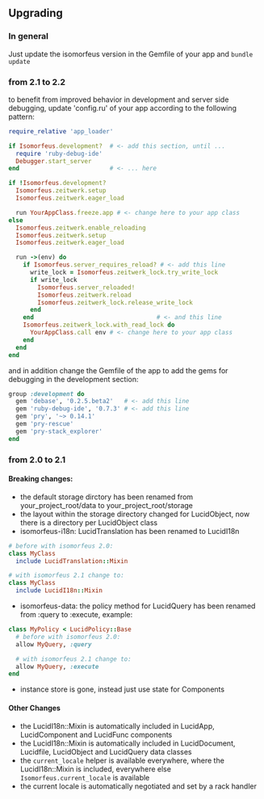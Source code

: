## Upgrading

### In general

Just update the isomorfeus version in the Gemfile of your app and `bundle update`

### from 2.1 to 2.2

to benefit from improved behavior in development and server side debugging,
update 'config.ru' of your app according to the following pattern:
```ruby
require_relative 'app_loader'

if Isomorfeus.development?  # <- add this section, until ...
  require 'ruby-debug-ide'
  Debugger.start_server
end                         # <- ... here

if !Isomorfeus.development?
  Isomorfeus.zeitwerk.setup
  Isomorfeus.zeitwerk.eager_load

  run YourAppClass.freeze.app # <- change here to your app class
else
  Isomorfeus.zeitwerk.enable_reloading
  Isomorfeus.zeitwerk.setup
  Isomorfeus.zeitwerk.eager_load

  run ->(env) do
    if Isomorfeus.server_requires_reload? # <- add this line
      write_lock = Isomorfeus.zeitwerk_lock.try_write_lock
      if write_lock
        Isomorfeus.server_reloaded!
        Isomorfeus.zeitwerk.reload
        Isomorfeus.zeitwerk_lock.release_write_lock
      end
    end                                  # <- and this line
    Isomorfeus.zeitwerk_lock.with_read_lock do
      YourAppClass.call env # <- change here to your app class
    end
  end
end
```
and in addition change the Gemfile of the app to add the gems for debugging in the development section:
```ruby
group :development do
  gem 'debase', '0.2.5.beta2'   # <- add this line
  gem 'ruby-debug-ide', '0.7.3' # <- add this line
  gem 'pry', '~> 0.14.1'
  gem 'pry-rescue'
  gem 'pry-stack_explorer'
end
```

### from 2.0 to 2.1

#### Breaking changes:
- the default storage dirctory has been renamed from your_project_root/data to your_project_root/storage
- the layout within the storage directory changed for LucidObject, now there is a directory per LucidObject class
- isomorfeus-i18n: LucidTranslation has been renamed to LucidI18n
```ruby
# before with isomorfeus 2.0:
class MyClass
  include LucidTranslation::Mixin

# with isomorfeus 2.1 change to:
class MyClass
  include LucidI18n::Mixin
```
- isomorfeus-data: the policy method for LucidQuery has been renamed from :query to :execute, example:
```ruby
class MyPolicy < LucidPolicy::Base
  # before with isomorfeus 2.0:
  allow MyQuery, :query

  # with isomorfeus 2.1 change to:
  allow MyQuery, :execute
end
```
- instance store is gone, instead just use state for Components

#### Other Changes
- the LucidI18n::Mixin is automatically included in LucidApp, LucidComponent and LucidFunc components
- the LucidI18n::Mixin is automatically included in LucidDocument, Lucidfile, LucidObject and LucidQuery data classes
- the `current_locale` helper is available everywhere, where the LucidI18n::Mixin is included, everywhere else `Isomorfeus.current_locale` is available
- the current locale is automatically negotiated and set by a rack handler
